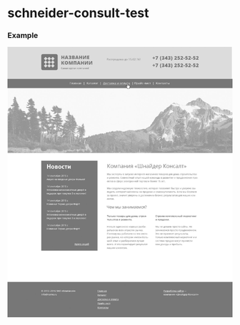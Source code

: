 # schneider-consult-test

### Example 
![example](https://github.com/AnnaShalashova/schneider-consult-test/blob/master/schneider-consult-test.jpg)

